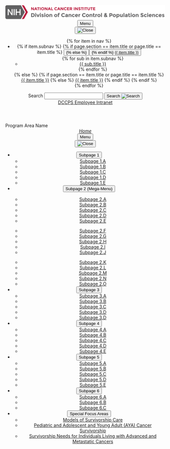 <header class="usa-header usa-header--basic upper-header">
  <div class="usa-nav-container">
    <div class="usa-navbar">
      <div class="usa-logo" id="-logo">
        <em class="usa-logo__text"><a href="/" title="Home">
        <img src="/assets/icons/nci-dccps-logo_2x.png" />
       </a></em>
      </div>
      <button type="button" class="usa-menu-btn">Menu</button>
    </div>
    <nav aria-label="Primary navigation" class="usa-nav">
      <button type="button" class="usa-nav__close">
        <img src="/assets/img/usa-icons/close.svg" role="img" alt="Close" />
      </button>
      <ul class="usa-nav__primary usa-accordion">
      {% for item in nav %}
        <li class="usa-nav__primary-item">
        {% if item.subnav %}
          {% if page.section == item.title or page.title == item.title %}
          <button
            type="button"
            class="usa-accordion__button usa-nav__link usa-current"
            aria-expanded="false"
            aria-controls="basic-nav-section-one"
            onclick="window.location.href='{{ item.href }}';"
          >
          {% else %}
          <button
            type="button"
            class="usa-accordion__button usa-nav__link"
            aria-expanded="false"
            aria-controls="basic-nav-section-one"
            onclick="window.location.href='{{ item.href }}';"
          >
          {% endif %}
            <a href="{{ item.href }}"><span>{{ item.title }}</span></a>
          </button>
          <ul id="basic-nav-section-one" class="usa-nav__submenu">
            {% for sub in item.subnav %}
            <li class="usa-nav__submenu-item">
              <a href="{{ sub.href }}"><span>{{ sub.title }}</span></a>
            </li>
            {% endfor %}
          </ul>
          {% else %}
            {% if page.section == item.title or page.title == item.title %}
            <a href="{{ item.href}}" class="usa-current">{{ item.title }}</a>
            {% else %}
            <a href="{{ item.href}}">{{ item.title }}</a>
            {% endif %}
          {% endif %}
        </li>
        {% endfor %}
      </ul>
      <section aria-label="Search component">
        <form class="usa-search" role="search">
          <label class="usa-sr-only" for="search-field">Search</label>
          <input class="usa-input" id="search-field" type="search" name="search" />
          <button class="usa-button" type="submit">
            <span class="usa-search__submit-text">Search </span
            ><img
              src="/assets/img/usa-icons-bg/search--white.svg"
              class="usa-search__submit-icon"
              alt="Search"
            />
          </button>
        </form>
        <a href="" class="search-link">DCCPS Employee Intranet</a>
      </section>
    </nav>
  </div>
</header>
<div class="title-banner brp-banner usa-nav-container">
    <div class="container">
        <div class="row">
            <div class="col-12">
                <div class="program-name">Program Area Name </div>
            </div>
        </div>
    </div>
</div>
<header class="usa-header usa-header--basic">
  <div class="usa-nav-container">
    <div class="usa-navbar">
      <div class="usa-logo" id="-logo">
        <em class="usa-logo__text"><a href="/" title="Home">Home</a></em>
      </div>
      <button type="button" class="usa-menu-btn">Menu</button>
    </div>
    <nav aria-label="Primary navigation" class="usa-nav">
      <button type="button" class="usa-nav__close">
        <img src="/assets/img/usa-icons/close.svg" role="img" alt="Close" />
      </button>
      <ul class="usa-nav__primary usa-accordion">
        <li class="usa-nav__primary-item">
          <button
            type="button"
            class="usa-accordion__button usa-nav__link usa-current"
            aria-expanded="false"
            aria-controls="basic-nav-section-one"
          >
            <span>Subpage 1</span>
          </button>
          <ul id="basic-nav-section-one" class="usa-nav__submenu">
            <li class="usa-nav__submenu-item">
              <a href=""><span>Subpage 1.A</span></a>
            </li>
            <li class="usa-nav__submenu-item">
              <a href=""><span>Subpage 1.B</span></a>
            </li>
            <li class="usa-nav__submenu-item">
              <a href=""><span>Subpage 1.C</span></a>
            </li>
            <li class="usa-nav__submenu-item">
              <a href=""><span>Subpage 1.D</span></a>
            </li>
            <li class="usa-nav__submenu-item">
              <a href=""><span>Subpage 1.E</span></a>
            </li>
          </ul>
        <li class="usa-nav__primary-item">
          <button
            type="button"
            class="usa-accordion__button usa-nav__link"
            aria-expanded="false"
            aria-controls="basic-nav-section-two"
          >
            <span>Subpage 2 (Mega-Menu)</span>
          </button>
          <div id="basic-nav-section-two" class="usa-nav__submenu mega-menu">
            <div class="column">
              <ul>
                <li class="usa-nav__submenu-item">
                  <a href=""><span>Subpage 2.A</span></a>
                </li>
                <li class="usa-nav__submenu-item">
                  <a href=""><span>Subpage 2.B</span></a>
                </li>
                <li class="usa-nav__submenu-item">
                  <a href=""><span>Subpage 2.C</span></a>
                </li>
                <li class="usa-nav__submenu-item">
                  <a href=""><span>Subpage 2.D</span></a>
                </li>
                <li class="usa-nav__submenu-item">
                  <a href=""><span>Subpage 2.E</span></a>
                </li>
              </ul>
            </div>
            <div class="column">
              <ul>
                <li class="usa-nav__submenu-item">
                  <a href=""><span>Subpage 2.F</span></a>
                </li>
                <li class="usa-nav__submenu-item">
                  <a href=""><span>Subpage 2.G</span></a>
                </li>
                <li class="usa-nav__submenu-item">
                  <a href=""><span>Subpage 2.H</span></a>
                </li>
                <li class="usa-nav__submenu-item">
                  <a href=""><span>Subpage 2.I</span></a>
                </li>
                <li class="usa-nav__submenu-item">
                  <a href=""><span>Subpage 2.J</span></a>
                </li>
              </ul>
            </div>
            <div class="column">
              <ul>
                <li class="usa-nav__submenu-item">
                  <a href=""><span>Subpage 2.K</span></a>
                </li>
                <li class="usa-nav__submenu-item">
                  <a href=""><span>Subpage 2.L</span></a>
                </li>
                <li class="usa-nav__submenu-item">
                  <a href=""><span>Subpage 2.M</span></a>
                </li>
                <li class="usa-nav__submenu-item">
                  <a href=""><span>Subpage 2.N</span></a>
                </li>
                <li class="usa-nav__submenu-item">
                  <a href=""><span>Subpage 2.O</span></a>
                </li>
              </ul>
            </div>
          </div>
        </li>
        </li>
        <li class="usa-nav__primary-item">
          <button
            type="button"
            class="usa-accordion__button usa-nav__link"
            aria-expanded="false"
            aria-controls="basic-nav-section-three"
          >
            <span>Subpage 3</span>
          </button>
          <ul id="basic-nav-section-three" class="usa-nav__submenu">
            <li class="usa-nav__submenu-item">
              <a href=""><span>Subpage 3.A</span></a>
            </li>
            <li class="usa-nav__submenu-item">
              <a href=""><span>Subpage 3.B</span></a>
            </li>
            <li class="usa-nav__submenu-item">
              <a href=""><span>Subpage 3.C</span></a>
            </li>
            <li class="usa-nav__submenu-item">
              <a href=""><span>Subpage 3.D</span></a>
            </li>
            <li class="usa-nav__submenu-item">
              <a href=""><span>Subpage 3.D</span></a>
            </li>
          </ul>
        </li>
        <li class="usa-nav__primary-item">
          <button
            type="button"
            class="usa-accordion__button usa-nav__link"
            aria-expanded="false"
            aria-controls="basic-nav-section-four"
          >
            <span>Subpage 4</span>
          </button>
          <ul id="basic-nav-section-four" class="usa-nav__submenu">
            <li class="usa-nav__submenu-item">
              <a href=""><span>Subpage 4.A</span></a>
            </li>
            <li class="usa-nav__submenu-item">
              <a href=""><span>Subpage 4.B</span></a>
            </li>
            <li class="usa-nav__submenu-item">
              <a href=""><span>Subpage 4.C</span></a>
            </li>
            <li class="usa-nav__submenu-item">
              <a href=""><span>Subpage 4.D</span></a>
            </li>
            <li class="usa-nav__submenu-item">
              <a href=""><span>Subpage 4.E</span></a>
            </li>
          </ul>
        </li>
        <li class="usa-nav__primary-item">
          <button
            type="button"
            class="usa-accordion__button usa-nav__link"
            aria-expanded="false"
            aria-controls="basic-nav-section-five"
          >
            <span>Subpage 5</span>
          </button>
          <ul id="basic-nav-section-five" class="usa-nav__submenu">
            <li class="usa-nav__submenu-item">
              <a href=""><span>Subpage 5.A</span></a>
            </li>
            <li class="usa-nav__submenu-item">
              <a href=""><span>Subpage 5.B</span></a>
            </li>
            <li class="usa-nav__submenu-item">
              <a href=""><span>Subpage 5.C</span></a>
            </li>
            <li class="usa-nav__submenu-item">
              <a href=""><span>Subpage 5.D</span></a>
            </li>
            <li class="usa-nav__submenu-item">
              <a href=""><span>Subpage 5.E</span></a>
            </li>
          </ul>
        </li>
        <li class="usa-nav__primary-item">
          <button
            type="button"
            class="usa-accordion__button usa-nav__link"
            aria-expanded="false"
            aria-controls="basic-nav-section-six"
          >
            <span>Subpage 6</span>
          </button>
          <ul id="basic-nav-section-six" class="usa-nav__submenu">
            <li class="usa-nav__submenu-item">
              <a href=""><span>Subpage 6.A</span></a>
            </li>
            <li class="usa-nav__submenu-item">
              <a href=""><span>Subpage 6.B</span></a>
            </li>
            <li class="usa-nav__submenu-item">
              <a href=""><span>Subpage 6.C</span></a>
            </li>
          </ul>
        </li>
        <li class="usa-nav__primary-item">
          <button
            type="button"
            class="usa-accordion__button usa-nav__link"
            aria-expanded="false"
            aria-controls="basic-nav-section-seven"
          >
            <span>Special Focus Areas</span>
          </button>
          <ul id="basic-nav-section-seven" class="usa-nav__submenu">
            <li class="usa-nav__submenu-item">
              <a href=""><span>Models of Survivorship Care</span></a>
            </li>
            <li class="usa-nav__submenu-item">
              <a href=""><span>Pediatric and Adolescent and Young Adult (AYA) Cancer Survivorship</span></a>
            </li>
            <li class="usa-nav__submenu-item">
              <a href=""><span>Survivorship Needs for Individuals Living with Advanced and Metastatic Cancers</span></a>
            </li>
          </ul>
        </li>
      </ul>
    </nav>
  </div>
</header>